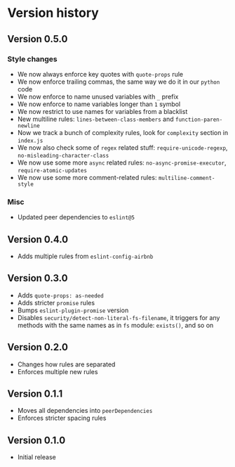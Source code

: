 # Version history

## Version 0.5.0

### Style changes

- We now always enforce key quotes with `quote-props` rule
- We now enforce trailing commas, the same way we do it in our `python` code
- We now enforce to name unused variables with `_` prefix
- We now enforce to name variables longer than `1` symbol
- We now restrict to use names for variables from a blacklist
- New multiline rules: `lines-between-class-members` and `function-paren-newline`
- Now we track a bunch of complexity rules, look for `complexity` section in `index.js`
- We now also check some of `regex` related stuff: `require-unicode-regexp`, `no-misleading-character-class`
- We now use some more `async` related rules: `no-async-promise-executor`, `require-atomic-updates`
- We now use some more comment-related rules: `multiline-comment-style`

### Misc

- Updated peer dependencies to `eslint@5`


## Version 0.4.0

- Adds multiple rules from `eslint-config-airbnb`


## Version 0.3.0

- Adds `quote-props: as-needed`
- Adds stricter `promise` rules
- Bumps `eslint-plugin-promise` version
- Disables `security/detect-non-literal-fs-filename`, it triggers for any
  methods with the same names as in `fs` module: `exists()`, and so on


## Version 0.2.0

- Changes how rules are separated
- Enforces multiple new rules


## Version 0.1.1

- Moves all dependencies into `peerDependencies`
- Enforces stricter spacing rules


## Version 0.1.0

- Initial release
